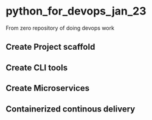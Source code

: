 # python_for_devops_jan_23
From zero repository of doing devops work

## Create Project scaffold

## Create CLI tools

## Create Microservices

## Containerized continous delivery


